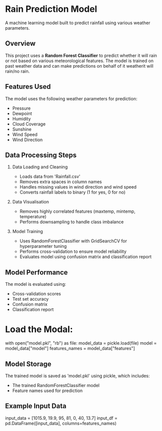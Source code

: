 # Rain Prediction Model

A machine learning model built to predict rainfall using various weather parameters.

## Overview

This project uses a **Random Forest Classifier** to predict whether it will rain or not based on various meteorological features. The model is trained on past weather data and can make  predictions on behalf of it weatherit will rain/no rain.

## Features Used

The model uses the following weather parameters for prediction:
- Pressure
- Dewpoint
- Humidity
- Cloud Coverage
- Sunshine
- Wind Speed
- Wind Direction

## Data Processing Steps

1. Data Loading and Cleaning
   - Loads data from 'Rainfall.csv'
   - Removes extra spaces in column names
   - Handles missing values in wind direction and wind speed
   - Converts rainfall labels to binary (1 for yes, 0 for no)

2. Data Visualisation
   - Removes highly correlated features (maxtemp, mintemp, temperature)
   - Performs downsampling to handle class imbalance

3. Model Training
   - Uses RandomForestClassifier with GridSearchCV for hyperparameter tuning
   - Performs cross-validation to ensure model reliability
   - Evaluates model using confusion matrix and classification report

## Model Performance

The model is evaluated using:
- Cross-validation scores
- Test set accuracy
- Confusion matrix
- Classification report
# Load the Modal:
 with open("model.pkl", "rb") as file:
 model_data = pickle.load(file)
 model = model_data["model"]
 features_names = model_data["features"]

## Model Storage

The trained model is saved as 'model.pkl' using pickle, which includes:
- The trained RandomForestClassifier model
- Feature names used for prediction

## Example Input Data
input_data = [1015.9, 19.9, 95, 81, 0, 40, 13.7]
input_df = pd.DataFrame([input_data], columns=features_names)
